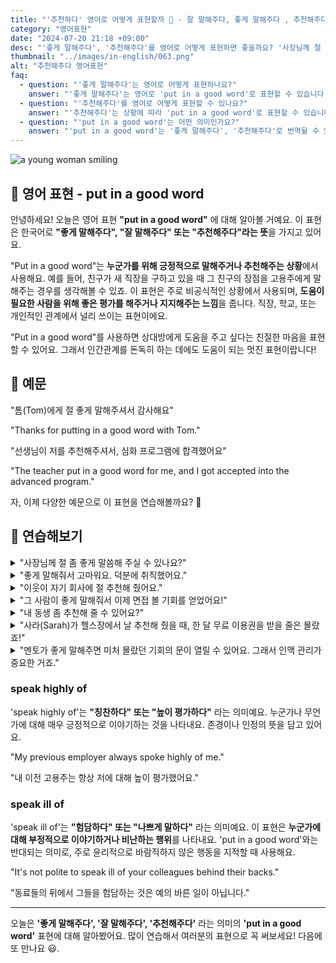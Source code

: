 ```yaml
---
title: "'추천하다' 영어로 어떻게 표현할까 💌 - 잘 말해주다, 좋게 말해주다 , 추천해주다  영어로"
category: "영어표현"
date: "2024-07-20 21:18 +09:00"
desc: "'좋게 말해주다', '추천해주다'를 영어로 어떻게 표현하면 좋을까요? '사장님께 절 좀 좋게 말씀해 주실 수 있나요?', '그 사람이 좋게 말해줘서 이제 면접 볼 기회를 얻었어요!' 등을 영어로 표현하는 법을 배워봅시다. 다양한 예문을 통해서 연습하고 본인의 표현으로 만들어 보세요."
thumbnail: "../images/in-english/063.png"
alt: "추천해주다 영어표현"
faq:
  - question: "'좋게 말해주다'는 영어로 어떻게 표현하나요?"
    answer: "'좋게 말해주다'는 영어로 'put in a good word'로 표현할 수 있습니다. 예를 들어, 'Could you put in a good word for me with the boss?'는 '사장님께 절 좀 좋게 말씀해 주실 수 있나요?'라는 의미입니다."
  - question: "'추천해주다'를 영어로 어떻게 표현할 수 있나요?"
    answer: "'추천해주다'는 상황에 따라 'put in a good word'로 표현할 수 있습니다. 예를 들어, 'My neighbor put in a good word for me at his company'는 '이웃이 자기 회사에 절 추천해 줬어요'라고 말할 수 있습니다."
  - question: "'put in a good word'는 어떤 의미인가요?"
    answer: "'put in a good word'는 '좋게 말해주다', '추천해주다'로 번역될 수 있습니다. 누군가를 위해 긍정적으로 말하거나 추천할 때 사용합니다. 예를 들어, 'He put in a good word, and now I have an interview!'는 '그 사람이 좋게 말해줘서 이제 면접 볼 기회를 얻었어요!'라는 의미입니다."
---
```


![a young woman smiling](../images/in-english/063-1.avif)

## 🌟 영어 표현 - put in a good word

안녕하세요! 오늘은 영어 표현 **"put in a good word"** 에 대해 알아볼 거예요. 이 표현은 한국어로 **"좋게 말해주다", "잘 말해주다" 또는 "추천해주다"라는 뜻**을 가지고 있어요.

"Put in a good word"는 **누군가를 위해 긍정적으로 말해주거나 추천해주는 상황**에서 사용해요. 예를 들어, 친구가 새 직장을 구하고 있을 때 그 친구의 장점을 고용주에게 말해주는 경우를 생각해볼 수 있죠. 이 표현은 주로 비공식적인 상황에서 사용되며, **도움이 필요한 사람을 위해 좋은 평가를 해주거나 지지해주는 느낌**을 줍니다. 직장, 학교, 또는 개인적인 관계에서 널리 쓰이는 표현이에요.

"Put in a good word"를 사용하면 상대방에게 도움을 주고 싶다는 친절한 마음을 표현할 수 있어요. 그래서 인간관계를 돈독히 하는 데에도 도움이 되는 멋진 표현이랍니다!

<script async src="https://pagead2.googlesyndication.com/pagead/js/adsbygoogle.js?client=ca-pub-1465612013356152"
     crossorigin="anonymous"></script>
<!-- engple-horizontal-ad -->

<div 
  data-inline-banner="🎉 새해에는 스픽 AI와 함께 영어 공부하자" 
  data-inline-banner-subtext="설날 특별 할인으로 60%할인 + 추가 7만원 할인! (~2/3)" 
  data-inline-banner-link="https://app.usespeak.com/kr-ko/sale/kr-affiliate-special/?ref=engple-inline"
  data-inline-banner-caption="해당 링크를 통해 구매시 일정액의 수수료를 지급받습니다.">
</div>

## 📖 예문

"톰(Tom)에게 절 좋게 말해주셔서 감사해요"

"Thanks for putting in a good word with Tom."

"선생님이 저를 추천해주셔서, 심화 프로그램에 합격했어요"

"The teacher put in a good word for me, and I got accepted into the advanced program."

자, 이제 다양한 예문으로 이 표현을 연습해볼까요? 🚀

## 💬 연습해보기

<details>
<summary>"사장님께 절 좀 좋게 말씀해 주실 수 있나요?"</summary>
<span>"Could you put in a good word for me with the boss?"</span>
</details>

<details>
<summary>"좋게 말해줘서 고마워요. 덕분에 취직했어요."</summary>
<span>"Thanks for putting in a good word! I got the job."</span>
</details>

<details>
<summary>"이웃이 자기 회사에 절 추천해 줬어요."</summary>
<span>"My neighbor put in a good word for me at his company."</span>
</details>

<details>
<summary>"그 사람이 좋게 말해줘서 이제 면접 볼 기회를 얻었어요!"</summary>
<span>"He put in a good word, and now I have an interview!"</span>
</details>

<details>
<summary>"내 동생 좀 추천해 줄 수 있어요?"</summary>
<span>"<a href="/blog/in-english/028.would-you-mind/">Would you mind putting</a> in a good word for my brother?"</span>
</details>

<details>
<summary>"사라(Sarah)가 헬스장에서 날 추천해 줬을 때, 한 달 무료 이용권을 받을 줄은 몰랐죠!"</summary>
<span>"When Sarah put in a good word for me at the gym, I didn't expect to get a free month's membership!"</span>
</details>

<details>
<summary>"멘토가 좋게 말해주면 미처 몰랐던 기회의 문이 열릴 수 있어요. 그래서 인맥 관리가 중요한 거죠."</summary>
<span>"Having a mentor put in a good word can open doors you never knew existed in your career, so networking is crucial."</span>
</details>

### speak highly of

'speak highly of'는 **"칭찬하다" 또는 "높이 평가하다"** 라는 의미예요. 누군가나 무언가에 대해 매우 긍정적으로 이야기하는 것을 나타내요. 존경이나 인정의 뜻을 담고 있어요.

"My previous employer always spoke highly of me."

"내 이전 고용주는 항상 저에 대해 높이 평가했어요."

### speak ill of

'speak ill of'는 **"험담하다" 또는 "나쁘게 말하다"** 라는 의미예요. 이 표현은 **누군가에 대해 부정적으로 이야기하거나 비난하는 행위**를 나타내요. 'put in a good word'와는 반대되는 의미로, 주로 윤리적으로 바람직하지 않은 행동을 지적할 때 사용해요.

"It's not polite to speak ill of your colleagues behind their backs."

"동료들의 뒤에서 그들을 험담하는 것은 예의 바른 일이 아닙니다."

---

오늘은 **'좋게 말해주다', '잘 말해주다', '추천해주다'** 라는 의미의 **'put in a good word'** 표현에 대해 알아봤어요. 많이 연습해서 여러분의 표현으로 꼭 써보세요! 다음에 또 만나요 😃.
